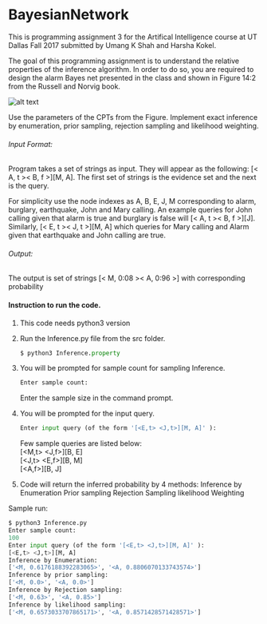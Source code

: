 # BayesianNetwork
This is programming assignment 3 for the Artifical Intelligence course at UT Dallas Fall 2017 submitted by Umang K Shah and  Harsha Kokel.


The goal of this programming assignment is to understand the relative properties of the inference algorithm. In order to do so, you are required to design the alarm Bayes net presented in the class and shown in Figure 14:2 from the Russell and Norvig book.

![alt text](https://github.com/harshakokel/BayesianNetwork/blob/master/bayes-net.png "BayesianNetwork")


Use the parameters of the CPTs from the Figure. Implement exact inference by enumeration, prior sampling, rejection sampling and likelihood weighting.

###### Input Format:  
Program takes a set of strings as input. They will appear as the following: [< A, t >< B, f >][M, A]. The first set of strings is the evidence set and the next is the query.  

For simplicity use the node indexes as A, B, E, J, M corresponding to alarm, burglary,
earthquake, John and Mary calling. An example queries for John calling given that alarm is true and burglary is false will [< A, t >< B, f >][J]. Similarly, [< E, t >< J, t >][M, A] which queries for Mary calling and Alarm given that earthquake and John calling are true.

###### Output:  
The output is set of strings [< M, 0:08 >< A, 0:96 >] with corresponding probability

#### Instruction to run the code.

1. This code needs python3 version

2. Run the Inference.py file from the src folder.
     ```python  
     $ python3 Inference.property     
     ```

3. You will be prompted for sample count for sampling Inference.
    ```python
    Enter sample count:
    ```
    Enter the sample size in the command prompt.  

4. You will be prompted for the input query.
    ```python
    Enter input query (of the form '[<E,t> <J,t>][M, A]' ):
    ```
    Few sample queries are listed below:  
        [<M,t> <J,f>][B, E]   
        [<J,t> <E,f>][B, M]  
        [<A,f>][B, J]  
5. Code will return the inferred probability by 4 methods:
        Inference by Enumeration
        Prior sampling
        Rejection Sampling
        likelihood Weighting

Sample run:


```python
$ python3 Inference.py
Enter sample count:
100
Enter input query (of the form '[<E,t> <J,t>][M, A]' ):
[<E,t> <J,t>][M, A]
Inference by Enumeration:
['<M, 0.6176188392283065>', '<A, 0.8806070133743574>']
Inference by prior sampling:
['<M, 0.0>', '<A, 0.0>']
Inference by Rejection sampling:
['<M, 0.63>', '<A, 0.85>']
Inference by likelihood sampling:
['<M, 0.6573033707865171>', '<A, 0.8571428571428571>']
```
